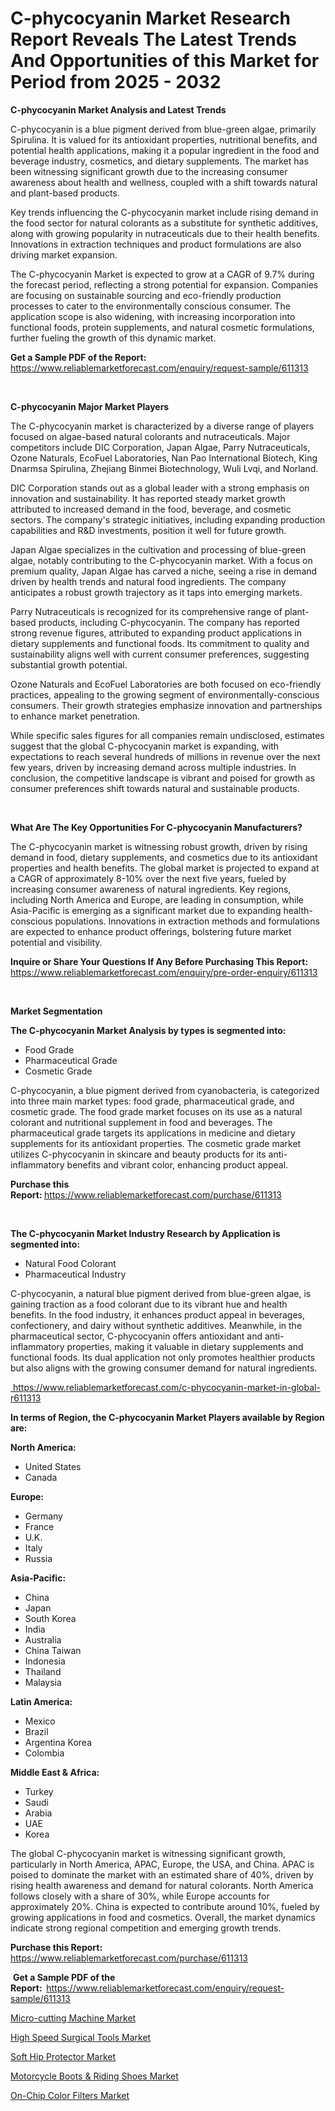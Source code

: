 <p><h1>C-phycocyanin Market Research Report Reveals The Latest Trends And Opportunities of this Market for Period from 2025 - 2032</h1></p><p><strong>C-phycocyanin Market Analysis and Latest Trends</strong></p>
<p><p>C-phycocyanin is a blue pigment derived from blue-green algae, primarily Spirulina. It is valued for its antioxidant properties, nutritional benefits, and potential health applications, making it a popular ingredient in the food and beverage industry, cosmetics, and dietary supplements. The market has been witnessing significant growth due to the increasing consumer awareness about health and wellness, coupled with a shift towards natural and plant-based products. </p><p>Key trends influencing the C-phycocyanin market include rising demand in the food sector for natural colorants as a substitute for synthetic additives, along with growing popularity in nutraceuticals due to their health benefits. Innovations in extraction techniques and product formulations are also driving market expansion. </p><p>The C-phycocyanin Market is expected to grow at a CAGR of 9.7% during the forecast period, reflecting a strong potential for expansion. Companies are focusing on sustainable sourcing and eco-friendly production processes to cater to the environmentally conscious consumer. The application scope is also widening, with increasing incorporation into functional foods, protein supplements, and natural cosmetic formulations, further fueling the growth of this dynamic market.</p></p>
<p><strong>Get a Sample PDF of the Report:&nbsp;</strong> <a href="https://www.reliablemarketforecast.com/enquiry/request-sample/611313?utm_campaign=1885&utm_medium=2&utm_source=Github&utm_content=ia&utm_term=23032025&utm_id=c-phycocyanin">https://www.reliablemarketforecast.com/enquiry/request-sample/611313</a></p>
<p>&nbsp;</p>
<p><strong>C-phycocyanin Major Market Players</strong></p>
<p><p>The C-phycocyanin market is characterized by a diverse range of players focused on algae-based natural colorants and nutraceuticals. Major competitors include DIC Corporation, Japan Algae, Parry Nutraceuticals, Ozone Naturals, EcoFuel Laboratories, Nan Pao International Biotech, King Dnarmsa Spirulina, Zhejiang Binmei Biotechnology, Wuli Lvqi, and Norland.</p><p>DIC Corporation stands out as a global leader with a strong emphasis on innovation and sustainability. It has reported steady market growth attributed to increased demand in the food, beverage, and cosmetic sectors. The company's strategic initiatives, including expanding production capabilities and R&D investments, position it well for future growth.</p><p>Japan Algae specializes in the cultivation and processing of blue-green algae, notably contributing to the C-phycocyanin market. With a focus on premium quality, Japan Algae has carved a niche, seeing a rise in demand driven by health trends and natural food ingredients. The company anticipates a robust growth trajectory as it taps into emerging markets.</p><p>Parry Nutraceuticals is recognized for its comprehensive range of plant-based products, including C-phycocyanin. The company has reported strong revenue figures, attributed to expanding product applications in dietary supplements and functional foods. Its commitment to quality and sustainability aligns well with current consumer preferences, suggesting substantial growth potential.</p><p>Ozone Naturals and EcoFuel Laboratories are both focused on eco-friendly practices, appealing to the growing segment of environmentally-conscious consumers. Their growth strategies emphasize innovation and partnerships to enhance market penetration.</p><p>While specific sales figures for all companies remain undisclosed, estimates suggest that the global C-phycocyanin market is expanding, with expectations to reach several hundreds of millions in revenue over the next few years, driven by increasing demand across multiple industries. In conclusion, the competitive landscape is vibrant and poised for growth as consumer preferences shift towards natural and sustainable products.</p></p>
<p>&nbsp;</p>
<p><strong>What Are The Key Opportunities For C-phycocyanin Manufacturers?</strong></p>
<p><p>The C-phycocyanin market is witnessing robust growth, driven by rising demand in food, dietary supplements, and cosmetics due to its antioxidant properties and health benefits. The global market is projected to expand at a CAGR of approximately 8-10% over the next five years, fueled by increasing consumer awareness of natural ingredients. Key regions, including North America and Europe, are leading in consumption, while Asia-Pacific is emerging as a significant market due to expanding health-conscious populations. Innovations in extraction methods and formulations are expected to enhance product offerings, bolstering future market potential and visibility.</p></p>
<p><strong>Inquire or Share Your Questions If Any Before Purchasing This Report:</strong> <a href="https://www.reliablemarketforecast.com/enquiry/pre-order-enquiry/611313?utm_campaign=1885&utm_medium=2&utm_source=Github&utm_content=ia&utm_term=23032025&utm_id=c-phycocyanin">https://www.reliablemarketforecast.com/enquiry/pre-order-enquiry/611313</a></p>
<p>&nbsp;</p>
<p><strong>Market Segmentation</strong></p>
<p><strong>The C-phycocyanin Market Analysis by types is segmented into:</strong></p>
<p><ul><li>Food Grade</li><li>Pharmaceutical Grade</li><li>Cosmetic Grade</li></ul></p>
<p><p>C-phycocyanin, a blue pigment derived from cyanobacteria, is categorized into three main market types: food grade, pharmaceutical grade, and cosmetic grade. The food grade market focuses on its use as a natural colorant and nutritional supplement in food and beverages. The pharmaceutical grade targets its applications in medicine and dietary supplements for its antioxidant properties. The cosmetic grade market utilizes C-phycocyanin in skincare and beauty products for its anti-inflammatory benefits and vibrant color, enhancing product appeal.</p></p>
<p><strong>Purchase this Report:&nbsp;</strong><a href="https://www.reliablemarketforecast.com/purchase/611313?utm_campaign=1885&utm_medium=2&utm_source=Github&utm_content=ia&utm_term=23032025&utm_id=c-phycocyanin">https://www.reliablemarketforecast.com/purchase/611313</a></p>
<p>&nbsp;</p>
<p><strong>The C-phycocyanin Market Industry Research by Application is segmented into:</strong></p>
<p><ul><li>Natural Food Colorant</li><li>Pharmaceutical Industry</li></ul></p>
<p><p>C-phycocyanin, a natural blue pigment derived from blue-green algae, is gaining traction as a food colorant due to its vibrant hue and health benefits. In the food industry, it enhances product appeal in beverages, confectionery, and dairy without synthetic additives. Meanwhile, in the pharmaceutical sector, C-phycocyanin offers antioxidant and anti-inflammatory properties, making it valuable in dietary supplements and functional foods. Its dual application not only promotes healthier products but also aligns with the growing consumer demand for natural ingredients.</p></p>
<p><a href="https://www.reliablemarketforecast.com/c-phycocyanin-market-in-global-r611313?utm_campaign=1885&utm_medium=2&utm_source=Github&utm_content=ia&utm_term=23032025&utm_id=c-phycocyanin">&nbsp;https://www.reliablemarketforecast.com/c-phycocyanin-market-in-global-r611313</a></p>
<p><strong>In terms of Region, the C-phycocyanin Market Players available by Region are:</strong></p>
<p>
    <p> <strong> North America: </strong>
        <ul>
            <li>United States</li>
            <li>Canada</li>
        </ul>
        </p> 
    <p> <strong> Europe: </strong>
        <ul>
            <li>Germany</li>
            <li>France</li>
            <li>U.K.</li>
            <li>Italy</li>
            <li>Russia</li>
        </ul>
        </p> 
    <p> <strong> Asia-Pacific: </strong>
        <ul>
            <li>China</li>
            <li>Japan</li>
            <li>South Korea</li>
            <li>India</li>
            <li>Australia</li>
            <li>China Taiwan</li>
            <li>Indonesia</li>
            <li>Thailand</li>
            <li>Malaysia</li>
        </ul>
        </p> 
    <p> <strong> Latin America: </strong>
        <ul>
            <li>Mexico</li>
            <li>Brazil</li>
            <li>Argentina Korea</li>
            <li>Colombia</li>
        </ul>
        </p> 
    <p> <strong> Middle East & Africa: </strong>
        <ul>
            <li>Turkey</li>
            <li>Saudi</li>
            <li>Arabia</li>
            <li>UAE</li>
            <li>Korea</li>
        </ul>
    </p>
    </p>
<p><p>The global C-phycocyanin market is witnessing significant growth, particularly in North America, APAC, Europe, the USA, and China. APAC is poised to dominate the market with an estimated share of 40%, driven by rising health awareness and demand for natural colorants. North America follows closely with a share of 30%, while Europe accounts for approximately 20%. China is expected to contribute around 10%, fueled by growing applications in food and cosmetics. Overall, the market dynamics indicate strong regional competition and emerging growth trends.</p></p>
<p><strong>Purchase this Report: </strong><a href="https://www.reliablemarketforecast.com/purchase/611313?utm_campaign=1885&utm_medium=2&utm_source=Github&utm_content=ia&utm_term=23032025&utm_id=c-phycocyanin">https://www.reliablemarketforecast.com/purchase/611313</a></p>
<p>&nbsp;<strong>Get a Sample PDF of the Report:&nbsp;&nbsp;</strong><a href="https://www.reliablemarketforecast.com/enquiry/request-sample/611313?utm_campaign=1885&utm_medium=2&utm_source=Github&utm_content=ia&utm_term=23032025&utm_id=c-phycocyanin">https://www.reliablemarketforecast.com/enquiry/request-sample/611313</a></p>
<p><strong></strong></p>
<p><p><a href="https://github.com/drevertevell/Market-Research-Report-List-1/blob/main/micro-cutting-machine-market.md?utm_campaign=1885&utm_medium=2&utm_source=Github&utm_content=ia&utm_term=23032025&utm_id=c-phycocyanin">Micro-cutting Machine Market</a></p><p><a href="https://github.com/lazregaartun/Market-Research-Report-List-1/blob/main/high-speed-surgical-tools-market.md?utm_campaign=1885&utm_medium=2&utm_source=Github&utm_content=ia&utm_term=23032025&utm_id=c-phycocyanin">High Speed Surgical Tools Market</a></p><p><a href="https://github.com/jolashta/Market-Research-Report-List-1/blob/main/soft-hip-protector-market.md?utm_campaign=1885&utm_medium=2&utm_source=Github&utm_content=ia&utm_term=23032025&utm_id=c-phycocyanin">Soft Hip Protector Market</a></p><p><a href="https://github.com/ienamoun/Market-Research-Report-List-1/blob/main/motorcycle-boots-riding-shoes-market.md?utm_campaign=1885&utm_medium=2&utm_source=Github&utm_content=ia&utm_term=23032025&utm_id=c-phycocyanin">Motorcycle Boots & Riding Shoes Market</a></p><p><a href="https://github.com/elhibacajka/Market-Research-Report-List-1/blob/main/on-chip-color-filters-market.md?utm_campaign=1885&utm_medium=2&utm_source=Github&utm_content=ia&utm_term=23032025&utm_id=c-phycocyanin">On-Chip Color Filters Market</a></p></p>